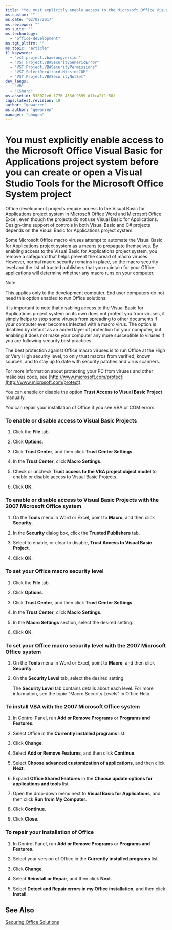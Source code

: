 ```yaml
---
title: "You must explicitly enable access to the Microsoft Office Visual Basic for Applications project system before you can create or open a Visual Studio Tools for the Microsoft Office System project | Microsoft Docs"
ms.custom: ""
ms.date: "02/02/2017"
ms.reviewer: ""
ms.suite: ""
ms.technology: 
  - "office-development"
ms.tgt_pltfrm: ""
ms.topic: "article"
f1_keywords: 
  - "vst.project.vbawrongversion"
  - "VST.Project.VBASecurityGenericError"
  - "VST.Project.VBASecurityPermissions"
  - "VST.SelectDocWizard.MissingCOM"
  - "VST.Project.VBASecurityNotSet"
dev_langs: 
  - "VB"
  - "CSharp"
ms.assetid: 538021e6-1776-453d-9899-d7fca2f1f58f
caps.latest.revision: 19
author: "gewarren"
ms.author: "gewarren"
manager: "ghogen"
---
```

# You must explicitly enable access to the Microsoft Office Visual Basic for Applications project system before you can create or open a Visual Studio Tools for the Microsoft Office System project
  Office development projects require access to the Visual Basic for Applications project system in Microsoft Office Word and Microsoft Office Excel, even though the projects do not use Visual Basic for Applications. Design-time support of controls in both Visual Basic and C# projects depends on the Visual Basic for Applications project system.  
  
 Some Microsoft Office macro viruses attempt to automate the Visual Basic for Applications project system as a means to propagate themselves. By enabling access to the Visual Basic for Applications project system, you remove a safeguard that helps prevent the spread of macro viruses. However, normal macro security remains in place, so the macro security level and the list of trusted publishers that you maintain for your Office applications will determine whether any macro runs on your computer.  
  
> [!NOTE]  
>  This applies only to the development computer. End user computers do not need this option enabled to run Office solutions.  
  
 It is important to note that disabling access to the Visual Basic for Applications project system on its own does not protect you from viruses, it simply helps to stop some viruses from spreading to other documents if your computer ever becomes infected with a macro virus. The option is disabled by default as an added layer of protection for your computer, but enabling it does not make your computer any more susceptible to viruses if you are following security best practices.  
  
 The best protection against Office macro viruses is to run Office at the High or Very High security level, to only trust macros from verified, known sources, and to stay up to date with security patches and virus scanners.  
  
 For more information about protecting your PC from viruses and other malicious code, see [http://www.microsoft.com/protect](http://www.microsoft.com/protect).  
  
 You can enable or disable the option **Trust Access to Visual Basic Project** manually.  
  
 You can repair your installation of Office if you see VBA or COM errors.  
  
### To enable or disable access to Visual Basic Projects  
  
1.  Click the **File** tab.  
  
2.  Click **Options**.  
  
3.  Click **Trust Center**, and then click **Trust Center Settings**.  
  
4.  In the **Trust Center**, click **Macro Settings**.  

5.  Check or uncheck **Trust access to the VBA project object model** to enable or disable access to Visual Basic Projects.  

6.  Click **OK**.

### To enable or disable access to Visual Basic Projects with the 2007 Microsoft Office system  

1.  On the **Tools** menu in Word or Excel, point to **Macro**, and then click **Security**.  

2.  In the **Security** dialog box, click the **Trusted Publishers** tab.  

3.  Select to enable, or clear to disable, **Trust Access to Visual Basic Project**.  

4.  Click **OK**. 
  
### To set your Office macro security level  
  
1.  Click the **File** tab.  
  
2.  Click **Options**.  
  
3.  Click **Trust Center**, and then click **Trust Center Settings**.  
  
4.  In the **Trust Center**, click **Macro Settings**.  

5.  In the **Macro Settings** section, select the desired setting.  

6.  Click **OK**.   

### To set your Office macro security level with the 2007 Microsoft Office system

1.  On the **Tools** menu in Word or Excel, point to **Macro**, and then click **Security**.

2.  On the **Security Level** tab, select the desired setting.

    The **Security Level** tab contains details about each level. For more information, see the topic "Macro Security Levels" in Office Help. 
  
### To install VBA with the 2007 Microsoft Office system  
  
1.  In Control Panel, run **Add or Remove Programs** or **Programs and Features**.  
  
2.  Select Office in the **Currently installed programs** list.  
  
3.  Click **Change**.  
  
4.  Select **Add or Remove Features**, and then click **Continue**.  
  
5.  Select **Choose advanced customization of applications**, and then click **Next**.  
  
6.  Expand **Office Shared Features** in the **Choose update options for applications and tools** list.  
  
7.  Open the drop-down menu next to **Visual Basic for Applications**, and then click **Run from My Computer**.  
  
8.  Click **Continue**.  
  
9.  Click **Close**.  
  
### To repair your installation of Office  
  
1.  In Control Panel, run **Add or Remove Programs** or **Programs and Features**.  
  
2.  Select your version of Office in the **Currently installed programs** list.  
  
3.  Click **Change**.  
  
4.  Select **Reinstall or Repair**, and then click **Next**.  
  
5.  Select **Detect and Repair errors in my Office installation**, and then click **Install**.  
  
## See Also  
 [Securing Office Solutions](../vsto/securing-office-solutions.md)  
  
  
